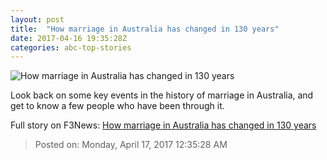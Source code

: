 ```yaml
---
layout: post
title:  "How marriage in Australia has changed in 130 years"
date: 2017-04-16 19:35:28Z
categories: abc-top-stories
---
```


![How marriage in Australia has changed in 130 years](http://www.abc.net.au/news/image/8443208-1x1-700x700.jpg)

Look back on some key events in the history of marriage in Australia, and get to know a few people who have been through it.


Full story on F3News: [How marriage in Australia has changed in 130 years](http://www.f3nws.com/n/ccBtAC)

> Posted on: Monday, April 17, 2017 12:35:28 AM
